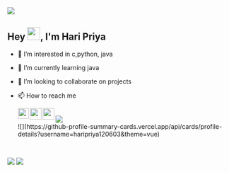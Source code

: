 <img src="https://images.unsplash.com/photo-1444492417251-9c84a5fa18e0?ixlib=rb-1.2.1&ixid=eyJhcHBfaWQiOjEyMDd9&auto=format&fit=crop&w=975&h=300&q=80"/>


## Hey <img src="https://github.com/TheDudeThatCode/TheDudeThatCode/blob/master/Assets/Hi.gif" width="29px">, I'm Hari Priya
- 👀 I’m interested in c,python, java
- 🌱 I’m currently learning java 
- 💞️ I’m looking to collaborate on projects
- 📫 How to reach me 

   <a href="https://www.linkedin.com/in/haripriya-k-s-4b0280227">
         <img align="left" width="24px" src="https://cdn-icons-png.flaticon.com/512/174/174857.png"  />
   </a>
   <a href="mailto:haripriyavcetece@gmail.com">
         <img align="left" width="26px" src="https://cdn-icons-png.flaticon.com/512/281/281769.png" />
   </a>
   <a href="https://www.instagram.com/dazzled__sweetie__1724/">
         <img align="left" width="26px" src="https://upload.wikimedia.org/wikipedia/commons/thumb/a/a5/Instagram_icon.png/1024px-Instagram_icon.png" />
   </a>
   <br/>
   <img src="https://github-readme-stats.vercel.app/api?username=haripriya120603&show_icons=true&theme=vue&include_all_commits=true" />
   <br/>
    ![](https://github-profile-summary-cards.vercel.app/api/cards/profile-details?username=haripriya120603&theme=vue)
<br/>

![](https://github-profile-summary-cards.vercel.app/api/cards/repos-per-language?username=haripriya120603&theme=vue)
![](https://github-profile-summary-cards.vercel.app/api/cards/most-commit-language?username=haripriya120603&theme=vue)










<!---
haripriya120603/haripriya120603 is a ✨ special ✨ repository because its `README.md` (this file) appears on your GitHub profile.
You can click the Preview link to take a look at your changes.
--->
